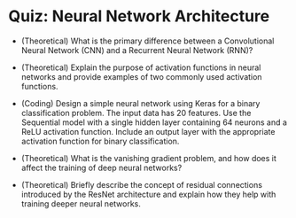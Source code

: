 
# Quiz: Neural Network Architecture

- (Theoretical) What is the primary difference between a Convolutional Neural Network (CNN) and a Recurrent Neural Network (RNN)?

- (Theoretical) Explain the purpose of activation functions in neural networks and provide examples of two commonly used activation functions.

- (Coding) Design a simple neural network using Keras for a binary classification problem. The input data has 20 features. Use the Sequential model with a single hidden layer containing 64 neurons and a ReLU activation function. Include an output layer with the appropriate activation function for binary classification.

- (Theoretical) What is the vanishing gradient problem, and how does it affect the training of deep neural networks?

- (Theoretical) Briefly describe the concept of residual connections introduced by the ResNet architecture and explain how they help with training deeper neural networks.
